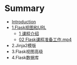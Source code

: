 # Summary

* [Introduction](README.md)
* [1.Flask视图和URL](1flaskshi-tu-he-url.md)
  * [1 课程介绍](chapter1/01bi-ji.md)
  * [02 Flask课程准备工作.mp4](chapter1/02-flaskke-cheng-zhun-bei-gong-4f5c-mp4.md)
* 2.Jinja2模版
* 3.Flask视图高级
* 4.Flask数据库

